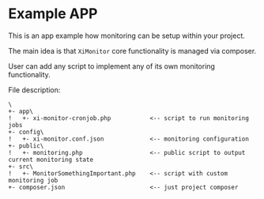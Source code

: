 Example APP
=

This is an app example how monitoring can be setup within your project.

The main idea is that `XiMonitor` core functionality is managed via composer.

User can add any script to implement any of its own monitoring functionality.


File description:

    \
    +- app\
    !   +- xi-monitor-cronjob.php           <-- script to run monitoring jobs
    +- config\
    !   +- xi-monitor.conf.json             <-- monitoring configuration
    +- public\
    !   +- monitoring.php                   <-- public script to output current monitoring state
    +- src\
    !   +- MonitorSomethingImportant.php    <-- script with custom monitoring job
    +- composer.json                        <-- just project composer
